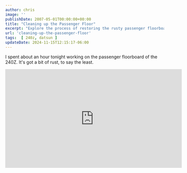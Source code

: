 ```yaml
---
author: chris
image: ''
publishDate: 2007-05-01T00:00:00+00:00
title: "Cleaning up the Passenger Floor"
excerpt: "Explore the process of restoring the rusty passenger floorboard of a 240Z, complete with a resourceful video tutorial."
url: 'cleaning-up-the-passenger-floor'
tags:  [ 240z, datsun ] 
updateDate: 2024-11-15T12:15:17-06:00
---
```


I spent about an hour tonight working on the passenger floorboard of the 240Z. It's got a bit of rust, to say the least.

<iframe width="560" height="315" src="https://www.youtube.com/embed/qvV-b7SJ_UA?si=Rcf5GaqPTAor15wD" title="YouTube video player" frameborder="0" allow="accelerometer; autoplay; clipboard-write; encrypted-media; gyroscope; picture-in-picture; web-share" referrerpolicy="strict-origin-when-cross-origin" allowfullscreen></iframe>
